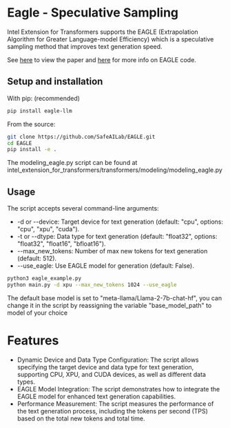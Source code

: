 # Eagle - Speculative Sampling

Intel Extension for Transformers supports the EAGLE (Extrapolation Algorithm for Greater Language-model Efficiency) which is a speculative sampling method that improves text generation speed.

See [here](https://arxiv.org/abs/2401.15077) to view the paper and [here](https://github.com/SafeAILab/EAGLE) for more info on EAGLE code.


## Setup and installation 

With pip: (recommended)

```bash
pip install eagle-llm
```

From the source:

```bash
git clone https://github.com/SafeAILab/EAGLE.git
cd EAGLE
pip install -e .
```
The modeling_eagle.py script can be found at intel_extension_for_transformers/transformers/modeling/modeling_eagle.py 

## Usage 

The script accepts several command-line arguments:

- -d or --device: Target device for text generation (default: "cpu", options: "cpu", "xpu", "cuda").
- -t or --dtype: Data type for text generation (default: "float32", options: "float32", "float16", "bfloat16").
- --max_new_tokens: Number of max new tokens for text generation (default: 512).
- --use_eagle: Use EAGLE model for generation (default: False).

```bash
python3 eagle_example.py
python main.py -d xpu --max_new_tokens 1024 --use_eagle

```

The default base model is set to "meta-llama/Llama-2-7b-chat-hf", you can change it in the script by reassigning the variable "base_model_path" to model of your choice


# Features
- Dynamic Device and Data Type Configuration: The script allows specifying the target device and data type for text generation, supporting CPU, XPU, and CUDA devices, as well as different data types.
- EAGLE Model Integration: The script demonstrates how to integrate the EAGLE model for enhanced text generation capabilities.
- Performance Measurement: The script measures the performance of the text generation process, including the tokens per second (TPS) based on the total new tokens and total time.

